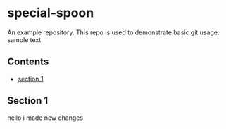 # special-spoon
An example repository. This repo is used to demonstrate basic git usage.  
sample text

## Contents
* [section 1](#section-1) 
 
## Section 1 
hello i made new changes 
